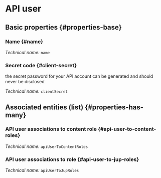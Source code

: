 # API user
<!--- THIS FILE IS GENERATED PLEASE DO NOT EDIT IT DIRECTLY --->



<OH code="apiUser"/>


## Basic properties {#properties-base}

### Name {#name}



*Technical name:* ```name```
<PH code="apiUser:name"/>

### Secret code {#client-secret}

the secret password for your API account can be generated and should never be disclosed

*Technical name:* ```clientSecret```
<PH code="apiUser:clientSecret"/>




## Associated entities (list) {#properties-has-many}

### API user associations to content role {#api-user-to-content-roles}



*Technical name:* ```apiUserToContentRoles```
<PH code="apiUser:apiUserToContentRoles"/>

### API user associations to role {#api-user-to-jup-roles}



*Technical name:* ```apiUserToJupRoles```
<PH code="apiUser:apiUserToJupRoles"/>




